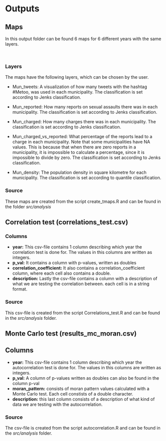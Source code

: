 # Outputs

## Maps
In this output folder can be found 6 maps for 6 different years with the same layers.

<br>

### Layers
The maps have the following layers, which can be chosen by the user.
- Mun_tweets: A visualization of how many tweets with the hashtag #Metoo, was used in each municipality. The classification is set according to Jenks classification.  

- Mun_reported: How many reports on sexual assaults there was in each municipality. The classification is set according to Jenks classification. 

- Mun_charged: How many charges there was in each municipality. The classification is set according to Jenks classification. 

- Mun_charged_vs_reported: What percentage of the reports lead to a charge in each municipality. Note that some municipalities have NA values. This is because that when there are zero reports in a municipality, it is impossible to calculate a percentage, since it is impossible to divide by zero. The classification is set according to Jenks classification. 

- Mun_density: The population density in square kilometre for each municipality. The classification is set according to quantile classification.  

### Source
These maps are created from the script create_tmaps.R and can be found in the folder *src/analysis*




## Correlation test (correlations_test.csv)

### Columns

- __year:__ This csv-file contains 1 column describing which year the correlation test is done for. The values in this columns are written as integers.
- __p_val:__ It contains a column with p-values, written as doubles
- __correlation_coefficient:__ It also contains a correlation_coefficient column, where each cell also contains a double.
- __description:__ Lastly the csv-file contains a column with a description of what we are testing the correlation between. each cell is in a string format.


### Source
This csv-file is created from the script Correlations_test.R and can be found in the *src/analysis* folder.




## Monte Carlo test (results_mc_moran.csv)

## Columns

- __year:__ This csv-file contains 1 column describing which year the autocorrelation test is done for. The values in this columns are written as integers.
- __p_val:__ A column of p-values written as doubles can also be found in the column p-val
- __moran_pattern:__ consists of moran pattern values calculated with a Monte Carlo test. Each cell constists of a double character.
- __description:__ this last column consists of a description of what kind of data we are testing with the autocorrelation.

### Source
The csv-file is created from the script autocorrelation.R and can be found in the *src/analysis* folder.
